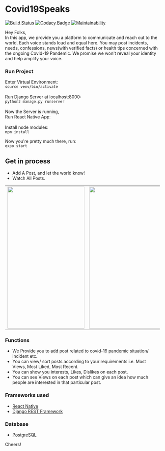 # Covid19Speaks

[![Build Status](https://travis-ci.org/rob729/Minimal_ToDo.svg?branch=master)](https://travis-ci.org/rob729/Minimal_ToDo)
[![Codacy Badge](https://api.codacy.com/project/badge/Grade/346c2ba7d2d841a48fc83734e3d2d682)](https://app.codacy.com/app/rob729/Minimal_ToDo?utm_source=github.com&utm_medium=referral&utm_content=rob729/Minimal_ToDo&utm_campaign=Badge_Grade_Dashboard)
[![Maintainability](https://api.codeclimate.com/v1/badges/c462858751a234cdcd08/maintainability)](https://codeclimate.com/github/rob729/Minimal_ToDo/maintainability)

Hey Folks, <br />
In this app, we provide you a platform to communicate and reach out to the world. Each voice stands loud and equal here.
You may post incidents, needs,  confessions, news(with verified facts) or health tips concerned with the ongoing Covid-19 Pandemic. 
We promise we won't reveal your identity and help amplify your voice.

### Run Project
Enter Virtual Environment:
<br/>
`source venv/bin/activate`
<br/> <br/>
Run Django Server at localhost:8000:
<br/>
`python3 manage.py runserver`
<br /> <br />
Now the Server is running, 
<br/>
Run React Native App:
<br/> <br />
Install node modules:
<br />
`npm install`
<br />

Now you're pretty much there, run:
<br />
`expo start`

## Get in process

* Add A Post, and let the world know!
* Watch All Posts.
<table>
        <tr>
<td><img src = "https://user-images.githubusercontent.com/35291991/84573708-df9a1f80-adbf-11ea-8707-2b1640f479ed.jpeg" height = "460" width="250"></td>
<td><img src = "https://user-images.githubusercontent.com/35291991/84573715-f0e32c00-adbf-11ea-9641-d6a292003b28.jpeg" height = "460" width="250"></td>
        </tr>
</table> 

### Functions
* We Provide you to add post related to covid-19 pandemic situation/ incident etc.
* You can view/ sort posts according to your requirements i.e. Most Views, Most Liked, Most Recent.
* You can show you interests, Likes, Dislikes on each post.
* You can see Views on each post which can give an idea how much people are interested in that particular post.


### Frameworks used
* [React Native](https://reactnative.dev/docs/getting-started)
* [Django REST Framework](https://www.django-rest-framework.org/)
### Database
* [PostgreSQL](https://www.postgresql.org/docs/)

Cheers!
